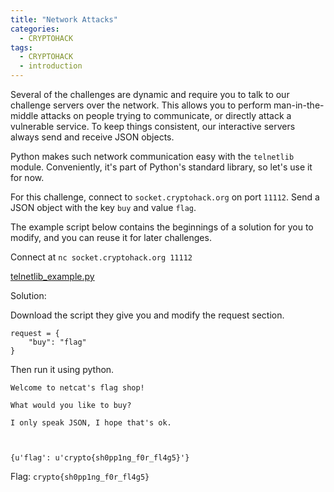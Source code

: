 ```yaml
---
title: "Network Attacks"
categories:
  - CRYPTOHACK
tags:
  - CRYPTOHACK
  - introduction
---
```


Several of the challenges are dynamic and require you to talk to our challenge servers over the network. This allows you to perform man-in-the-middle attacks on people trying to communicate, or directly attack a vulnerable service. To keep things consistent, our interactive servers always send and receive JSON objects.

Python makes such network communication easy with the `telnetlib` module. Conveniently, it's part of Python's standard library, so let's use it for now.

For this challenge, connect to `socket.cryptohack.org` on port `11112`. Send a JSON object with the key `buy` and value `flag`.

The example script below contains the beginnings of a solution for you to modify, and you can reuse it for later challenges.

Connect at `nc socket.cryptohack.org 11112`

[telnetlib_example.py](https://github.com/Yorzaren/ctf/raw/master/CRYPTOHACK/telnetlib_example.py)

Solution: 

Download the script they give you and modify the request section.

```
request = {
    "buy": "flag"
}
```

Then run it using python.

```
Welcome to netcat's flag shop!

What would you like to buy?

I only speak JSON, I hope that's ok.



{u'flag': u'crypto{sh0pp1ng_f0r_fl4g5}'}
```

Flag: ```crypto{sh0pp1ng_f0r_fl4g5}```
